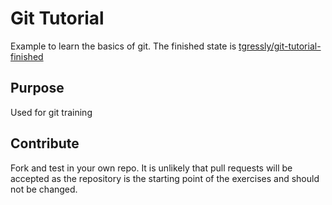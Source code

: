 # Git Tutorial
Example to learn the basics of git.
The finished state is [tgressly/git-tutorial-finished](https://github.com/tgressly/git-tutorial-finished "GitHub - tgressly/git-tutorial-finished: Finished state of tgressly/git-tutorial-start")

## Purpose
Used for git training

## Contribute
Fork and test in your own repo.
It is unlikely that pull requests will be accepted as the repository is the starting point of the exercises and should not be changed.
